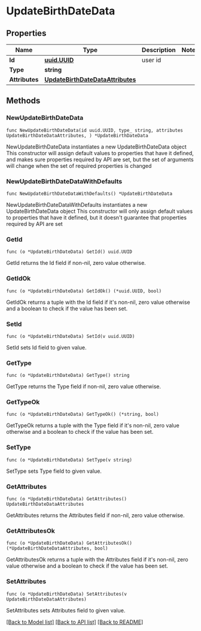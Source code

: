 # UpdateBirthDateData

## Properties

Name | Type | Description | Notes
------------ | ------------- | ------------- | -------------
**Id** | [**uuid.UUID**](uuid.UUID.md) | user id | 
**Type** | **string** |  | 
**Attributes** | [**UpdateBirthDateDataAttributes**](UpdateBirthDateDataAttributes.md) |  | 

## Methods

### NewUpdateBirthDateData

`func NewUpdateBirthDateData(id uuid.UUID, type_ string, attributes UpdateBirthDateDataAttributes, ) *UpdateBirthDateData`

NewUpdateBirthDateData instantiates a new UpdateBirthDateData object
This constructor will assign default values to properties that have it defined,
and makes sure properties required by API are set, but the set of arguments
will change when the set of required properties is changed

### NewUpdateBirthDateDataWithDefaults

`func NewUpdateBirthDateDataWithDefaults() *UpdateBirthDateData`

NewUpdateBirthDateDataWithDefaults instantiates a new UpdateBirthDateData object
This constructor will only assign default values to properties that have it defined,
but it doesn't guarantee that properties required by API are set

### GetId

`func (o *UpdateBirthDateData) GetId() uuid.UUID`

GetId returns the Id field if non-nil, zero value otherwise.

### GetIdOk

`func (o *UpdateBirthDateData) GetIdOk() (*uuid.UUID, bool)`

GetIdOk returns a tuple with the Id field if it's non-nil, zero value otherwise
and a boolean to check if the value has been set.

### SetId

`func (o *UpdateBirthDateData) SetId(v uuid.UUID)`

SetId sets Id field to given value.


### GetType

`func (o *UpdateBirthDateData) GetType() string`

GetType returns the Type field if non-nil, zero value otherwise.

### GetTypeOk

`func (o *UpdateBirthDateData) GetTypeOk() (*string, bool)`

GetTypeOk returns a tuple with the Type field if it's non-nil, zero value otherwise
and a boolean to check if the value has been set.

### SetType

`func (o *UpdateBirthDateData) SetType(v string)`

SetType sets Type field to given value.


### GetAttributes

`func (o *UpdateBirthDateData) GetAttributes() UpdateBirthDateDataAttributes`

GetAttributes returns the Attributes field if non-nil, zero value otherwise.

### GetAttributesOk

`func (o *UpdateBirthDateData) GetAttributesOk() (*UpdateBirthDateDataAttributes, bool)`

GetAttributesOk returns a tuple with the Attributes field if it's non-nil, zero value otherwise
and a boolean to check if the value has been set.

### SetAttributes

`func (o *UpdateBirthDateData) SetAttributes(v UpdateBirthDateDataAttributes)`

SetAttributes sets Attributes field to given value.



[[Back to Model list]](../README.md#documentation-for-models) [[Back to API list]](../README.md#documentation-for-api-endpoints) [[Back to README]](../README.md)


